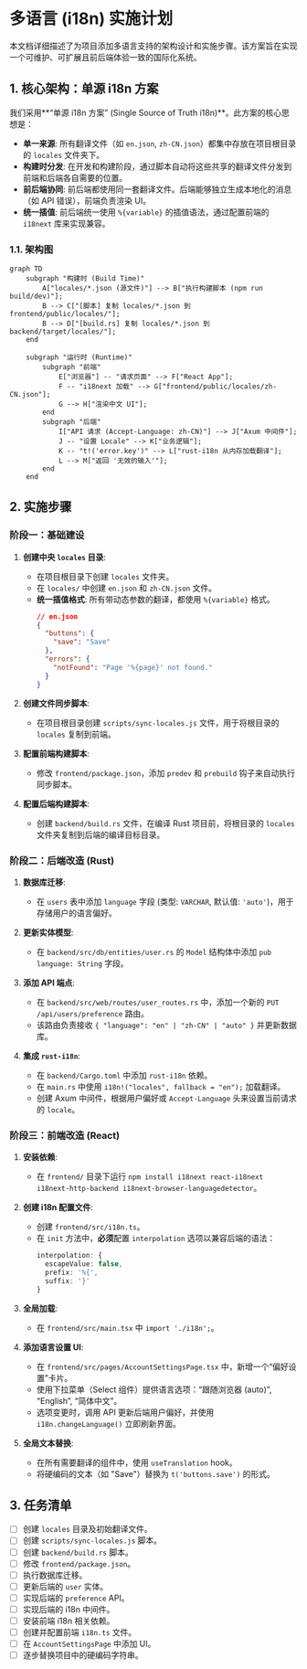 # 多语言 (i18n) 实施计划

本文档详细描述了为项目添加多语言支持的架构设计和实施步骤。该方案旨在实现一个可维护、可扩展且前后端体验一致的国际化系统。

## 1. 核心架构：单源 i18n 方案

我们采用**“单源 i18n 方案” (Single Source of Truth i18n)**。此方案的核心思想是：

- **单一来源**: 所有翻译文件（如 `en.json`, `zh-CN.json`）都集中存放在项目根目录的 `locales` 文件夹下。
- **构建时分发**: 在开发和构建阶段，通过脚本自动将这些共享的翻译文件分发到前端和后端各自需要的位置。
- **前后端协同**: 前后端都使用同一套翻译文件。后端能够独立生成本地化的消息（如 API 错误），前端负责渲染 UI。
- **统一插值**: 前后端统一使用 `%{variable}` 的插值语法，通过配置前端的 `i18next` 库来实现兼容。

### 1.1. 架构图

```mermaid
graph TD
    subgraph "构建时 (Build Time)"
        A["locales/*.json (源文件)"] --> B["执行构建脚本 (npm run build/dev)"];
        B --> C["[脚本] 复制 locales/*.json 到 frontend/public/locales/"];
        B --> D["[build.rs] 复制 locales/*.json 到 backend/target/locales/"];
    end

    subgraph "运行时 (Runtime)"
        subgraph "前端"
            E["浏览器"] -- "请求页面" --> F["React App"];
            F -- "i18next 加载" --> G["frontend/public/locales/zh-CN.json"];
            G --> H["渲染中文 UI"];
        end
        subgraph "后端"
            I["API 请求 (Accept-Language: zh-CN)"] --> J["Axum 中间件"];
            J -- "设置 Locale" --> K["业务逻辑"];
            K -- "t!('error.key')" --> L["rust-i18n 从内存加载翻译"];
            L --> M["返回 '无效的输入'"];
        end
    end
```

## 2. 实施步骤

### 阶段一：基础建设

1.  **创建中央 `locales` 目录**:
    -   在项目根目录下创建 `locales` 文件夹。
    -   在 `locales/` 中创建 `en.json` 和 `zh-CN.json` 文件。
    -   **统一插值格式**: 所有带动态参数的翻译，都使用 `%{variable}` 格式。
        ```json
        // en.json
        {
          "buttons": {
            "save": "Save"
          },
          "errors": {
            "notFound": "Page '%{page}' not found."
          }
        }
        ```

2.  **创建文件同步脚本**:
    -   在项目根目录创建 `scripts/sync-locales.js` 文件，用于将根目录的 `locales` 复制到前端。

3.  **配置前端构建脚本**:
    -   修改 `frontend/package.json`，添加 `predev` 和 `prebuild` 钩子来自动执行同步脚本。

4.  **配置后端构建脚本**:
    -   创建 `backend/build.rs` 文件，在编译 Rust 项目前，将根目录的 `locales` 文件夹复制到后端的编译目标目录。

### 阶段二：后端改造 (Rust)

1.  **数据库迁移**:
    -   在 `users` 表中添加 `language` 字段 (类型: `VARCHAR`, 默认值: `'auto'`)，用于存储用户的语言偏好。

2.  **更新实体模型**:
    -   在 `backend/src/db/entities/user.rs` 的 `Model` 结构体中添加 `pub language: String` 字段。

3.  **添加 API 端点**:
    -   在 `backend/src/web/routes/user_routes.rs` 中，添加一个新的 `PUT /api/users/preference` 路由。
    -   该路由负责接收 `{ "language": "en" | "zh-CN" | "auto" }` 并更新数据库。

4.  **集成 `rust-i18n`**:
    -   在 `backend/Cargo.toml` 中添加 `rust-i18n` 依赖。
    -   在 `main.rs` 中使用 `i18n!("locales", fallback = "en");` 加载翻译。
    -   创建 Axum 中间件，根据用户偏好或 `Accept-Language` 头来设置当前请求的 `locale`。

### 阶段三：前端改造 (React)

1.  **安装依赖**:
    -   在 `frontend/` 目录下运行 `npm install i18next react-i18next i18next-http-backend i18next-browser-languagedetector`。

2.  **创建 i18n 配置文件**:
    -   创建 `frontend/src/i18n.ts`。
    -   在 `init` 方法中，**必须**配置 `interpolation` 选项以兼容后端的语法：
        ```typescript
        interpolation: {
          escapeValue: false,
          prefix: '%{',
          suffix: '}'
        }
        ```

3.  **全局加载**:
    -   在 `frontend/src/main.tsx` 中 `import './i18n';`。

4.  **添加语言设置 UI**:
    -   在 `frontend/src/pages/AccountSettingsPage.tsx` 中，新增一个“偏好设置”卡片。
    -   使用下拉菜单（Select 组件）提供语言选项：“跟随浏览器 (auto)”, “English”, “简体中文”。
    -   选项变更时，调用 API 更新后端用户偏好，并使用 `i18n.changeLanguage()` 立即刷新界面。

5.  **全局文本替换**:
    -   在所有需要翻译的组件中，使用 `useTranslation` hook。
    -   将硬编码的文本（如 "Save"）替换为 `t('buttons.save')` 的形式。

## 3. 任务清单

-   [ ] 创建 `locales` 目录及初始翻译文件。
-   [ ] 创建 `scripts/sync-locales.js` 脚本。
-   [ ] 创建 `backend/build.rs` 脚本。
-   [ ] 修改 `frontend/package.json`。
-   [ ] 执行数据库迁移。
-   [ ] 更新后端的 `user` 实体。
-   [ ] 实现后端的 `preference` API。
-   [ ] 实现后端的 i18n 中间件。
-   [ ] 安装前端 i18n 相关依赖。
-   [ ] 创建并配置前端 `i18n.ts` 文件。
-   [ ] 在 `AccountSettingsPage` 中添加 UI。
-   [ ] 逐步替换项目中的硬编码字符串。